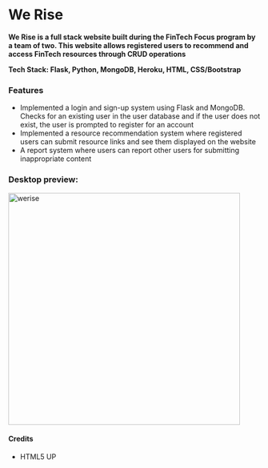 # We Rise 
**We Rise is a full stack website built during the FinTech Focus program by a team of two. This website allows registered users to recommend and access FinTech resources through CRUD operations**

**Tech Stack: Flask, Python, MongoDB, Heroku, HTML, CSS/Bootstrap**

### Features ###
- Implemented a login and sign-up system using Flask and MongoDB. Checks for an existing user in the user database and if the user does not exist, the user is prompted to register for an account
- Implemented a resource recommendation system where registered users can submit resource links and see them displayed on the website
- A report system where users can report other users for submitting inappropriate content

### Desktop preview: ###
<img width="463" alt="werise" src="https://user-images.githubusercontent.com/56855196/184558772-c1c6c06b-b2f8-4714-adca-e77ce0acfa99.png">

#### Credits ####
- HTML5 UP
